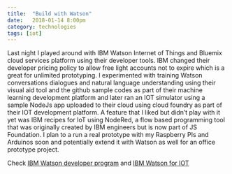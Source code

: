 ```yaml
---
title:  "Build with Watson"
date:   2018-01-14 8:00pm
category: technologies 
tags: [iot]
---
```



Last night I played around with  IBM Watson Internet of Things and Bluemix cloud services platform using their developer tools. IBM changed their developer pricing policy to allow free light accounts not to expire which is a great for unlimited prototyping. I experimented with training Watson conversations dialogues and natural language understanding using their visual aid tool and the github sample codes as part of their machine learning development platform and later ran an IOT simulator using a sample NodeJs app uploaded to their cloud using cloud foundry as part of their IOT development platform. A feature that I liked but didn’t play with it yet was IBM recipes for IoT using NodeRed, a flow based programming tool that was originally created by IBM engineers but is now part of JS Foundation. I plan to a run a real prototype with my Raspberry PIs and Arduinos soon and potentially extend it with Watson as well for an office prototype project.

Check [IBM Watson developer program](https://lnkd.in/ehF8_Bi) and [IBM Watson for IOT](https://lnkd.in/eFqEUST)
